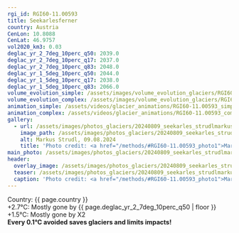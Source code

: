 ```yaml
---
rgi_id: RGI60-11.00593
title: Seekarlesferner
country: Austria
CenLon: 10.8088
CenLat: 46.9757
vol2020_km3: 0.03
deglac_yr_2_7deg_10perc_q50: 2039.0
deglac_yr_2_7deg_10perc_q17: 2037.0
deglac_yr_2_7deg_10perc_q83: 2048.0
deglac_yr_1_5deg_10perc_q50: 2044.0
deglac_yr_1_5deg_10perc_q17: 2038.0
deglac_yr_1_5deg_10perc_q83: 2066.0
volume_evolution_simple: /assets/images/volume_evolution_glaciers/RGI60-11.00593_simple_en.png
volume_evolution_complex: /assets/images/volume_evolution_glaciers/RGI60-11.00593_complex_en.png
animation_simple: /assets/videos/glacier_animations/RGI60-11.00593_simple_en.mp4
animation_complex: /assets/videos/glacier_animations/RGI60-11.00593_complex_en.mp4
gallery:
  - url: /assets/images/photos_glaciers/20240809_seekarles_strudlmarkus.JPG
    image_path: /assets/images/photos_glaciers/20240809_seekarles_strudlmarkus.JPG
    alt: Markus Strudl, 09.08.2024
    title: 'Photo credit: <a href="/methods/#RGI60-11.00593_photo1">Markus Strudl, 09.08.2024</a>'
main_photo: /assets/images/photos_glaciers/20240809_seekarles_strudlmarkus.JPG
header:
  overlay_image: /assets/images/photos_glaciers/20240809_seekarles_strudlmarkus.JPG
  teaser: /assets/images/photos_glaciers/20240809_seekarles_strudlmarkus.JPG
  caption: 'Photo credit: <a href="/methods/#RGI60-11.00593_photo1">Markus Strudl, 09.08.2024</a>'
---
```

Country: {{ page.country }}  <br>+2.7°C: Mostly gone by {{ page.deglac_yr_2_7deg_10perc_q50 | floor }} <br>+1.5°C: Mostly gone by  X2 <br><b>Every 0.1°C avoided saves glaciers and limits impacts!</b>